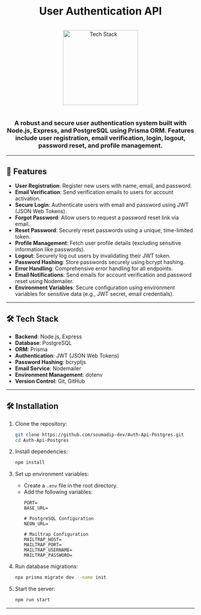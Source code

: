 <h1 align="center">
  <br>
  User Authentication API
  <br>
</h1>

<div align="center">
  <a href="https://github.com/soumadip-dev">
    <img src="https://skillicons.dev/icons?i=nodejs,express,postgres,github" alt="Tech Stack" width="200" style="padding: 15px 0;">
  </a>
</div>

<h3 align="center">
  A robust and secure user authentication system built with Node.js, Express, and PostgreSQL using Prisma ORM. Features include user registration, email verification, login, logout, password reset, and profile management.
</h3>

---

## 🚀 Features

- **User Registration**: Register new users with name, email, and password.
- **Email Verification**: Send verification emails to users for account activation.
- **Secure Login**: Authenticate users with email and password using JWT (JSON Web Tokens).
- **Forgot Password**: Allow users to request a password reset link via email.
- **Reset Password**: Securely reset passwords using a unique, time-limited token.
- **Profile Management**: Fetch user profile details (excluding sensitive information like passwords).
- **Logout**: Securely log out users by invalidating their JWT token.
- **Password Hashing**: Store passwords securely using bcrypt hashing.
- **Error Handling**: Comprehensive error handling for all endpoints.
- **Email Notifications**: Send emails for account verification and password reset using Nodemailer.
- **Environment Variables**: Secure configuration using environment variables for sensitive data (e.g., JWT secret, email credentials).

---

## 🛠️ Tech Stack

- **Backend**: Node.js, Express
- **Database**: PostgreSQL
- **ORM**: Prisma
- **Authentication**: JWT (JSON Web Tokens)
- **Password Hashing**: bcryptjs
- **Email Service**: Nodemailer
- **Environment Management**: dotenv
- **Version Control**: Git, GitHub

---

## 🛠️ Installation

1. Clone the repository:
   ```bash
   git clone https://github.com/soumadip-dev/Auth-Api-Postgres.git
   cd Auth-Api-Postgres
   ```

2. Install dependencies:
   ```bash
   npm install
   ```

3. Set up environment variables:
   - Create a `.env` file in the root directory.
   - Add the following variables:
     ```env
     PORT=
     BASE_URL=

     # PostgreSQL Configuration
     NEON_URL=

     # Mailtrap Configuration
     MAILTRAP_HOST=
     MAILTRAP_PORT=
     MAILTRAP_USERNAME=
     MAILTRAP_PASSWORD=
     ```

4. Run database migrations:
   ```bash
   npx prisma migrate dev --name init
   ```

5. Start the server:
   ```bash
   npm run start
   ```

---
